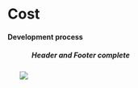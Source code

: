 <h1>Cost</h1>

<h4> Development process </h4>

<ul>
  <ol><h5>Header and Footer complete</h5></ol>
  <img src="https://user-images.githubusercontent.com/78867040/193431974-079c460f-cf94-4e4f-b396-e3ae8860c523.png"</img>
</ul>
